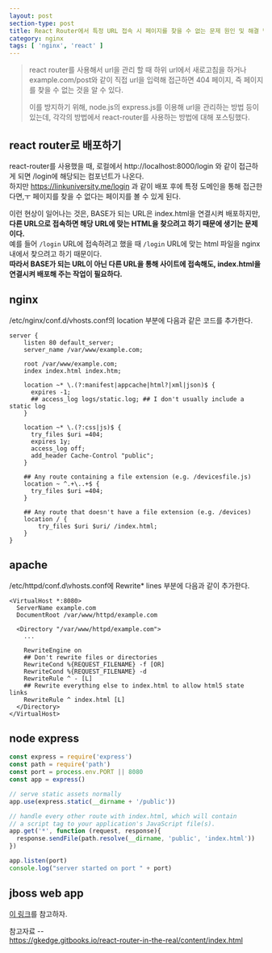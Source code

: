```yaml
---
layout: post
section-type: post
title: React Router에서 특정 URL 접속 시 페이지를 찾을 수 없는 문제 원인 및 해결 방법(nginx, node express, apache, jboss web app)
category: nginx
tags: [ 'nginx', 'react' ]
---
```


> react router를 사용해서 url을 관리 할 때 하위 url에서 새로고침을 하거나 example.com/post와 같이 직접 url을 입력해 접근하면
> 404 페이지, 즉 페이지를 찾을 수 없는 것을 알 수 있다.
>
> 이를 방지하기 위해, node.js의 express.js를 이용해 url을 관리하는 방법 등이 있는데, 각각의 방법에서
> react-router를 사용하는 방법에 대해 포스팅했다.

## react router로 배포하기

react-router를 사용했을 때, 로컬에서 http://localhost:8000/login 와 같이 접근하게 되면 /login에 해당되는 컴포넌트가 나온다.  
하지만 https://linkuniversity.me/login 과 같이 배포 후에 특정 도메인을 통해 접근한다면,ㅜ 페이지를 찾을 수 없다는 페이지를 볼 수 있게 된다.  

이런 현상이 일어나는 것은, BASE가 되는 URL은 index.html을 연결시켜 배포하지만, __다른 URL으로 접속하면 해당 URL에 맞는 HTML을 찾으려고 하기 때문에 생기는 문제이다.__  
 예를 들어 ```/login``` URL에 접속하려고 했을 때 ```/login``` URL에 맞는 html 파일을 nginx 내에서 찾으려고 하기 때문이다.  
__따라서 BASE가 되는 URL이 아닌 다른 URL을 통해 사이트에 접속해도, index.html을 연결시켜 배포해 주는 작업이 필요하다.__  

## nginx

/etc/nginx/conf.d/vhosts.conf의 location 부분에 다음과 같은 코드를 추가한다.

``` text
server {
    listen 80 default_server;
    server_name /var/www/example.com;

    root /var/www/example.com;
    index index.html index.htm;      

    location ~* \.(?:manifest|appcache|html?|xml|json)$ {
      expires -1;
      ## access_log logs/static.log; ## I don't usually include a static log
    }

    location ~* \.(?:css|js)$ {
      try_files $uri =404;
      expires 1y;
      access_log off;
      add_header Cache-Control "public";
    }

    ## Any route containing a file extension (e.g. /devicesfile.js)
    location ~ ^.+\..+$ {
      try_files $uri =404;
    }

    ## Any route that doesn't have a file extension (e.g. /devices)
    location / {
        try_files $uri $uri/ /index.html;
    }
}
```

## apache

/etc/httpd/conf.d\vhosts.conf에  Rewrite* lines 부분에 다음과 같이 추가한다.  

``` text
<VirtualHost *:8080>
  ServerName example.com
  DocumentRoot /var/www/httpd/example.com

  <Directory "/var/www/httpd/example.com">
    ...

    RewriteEngine on
    ## Don't rewrite files or directories
    RewriteCond %{REQUEST_FILENAME} -f [OR]
    RewriteCond %{REQUEST_FILENAME} -d
    RewriteRule ^ - [L]
    ## Rewrite everything else to index.html to allow html5 state links
    RewriteRule ^ index.html [L]
  </Directory>
</VirtualHost>
```

## node express

``` js
const express = require('express')
const path = require('path')
const port = process.env.PORT || 8080
const app = express()

// serve static assets normally
app.use(express.static(__dirname + '/public'))

// handle every other route with index.html, which will contain
// a script tag to your application's JavaScript file(s).
app.get('*', function (request, response){
  response.sendFile(path.resolve(__dirname, 'public', 'index.html'))
})

app.listen(port)
console.log("server started on port " + port)
```

## jboss web app

[이 링크](https://gkedge.gitbooks.io/react-router-in-the-real/content/jboss_web_app.html)를 참고하자.  

참고자료 --  
https://gkedge.gitbooks.io/react-router-in-the-real/content/index.html

